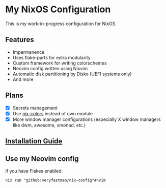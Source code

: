 # My NixOS Configuration

This is my work-in-progress configuration for NixOS.

## Features

- Impermanence
- Uses flake-parts for extra modularity
- Custom framework for writing colorschemes
- Neovim config written using Nixvim
- Automatic disk partitioning by Disko (UEFI systems only)
- And more

## Plans

- [x] Secrets management
- [x] Use [nix-colors](https://github.com/Misterio77/nix-colors) instead of own module
- [x] More window manager configurations (especially X window managers like dwm, awesome, xmonad, etc.)

## [Installation Guide](INSTALL.md)

## Use my Neovim config

If you have Flakes enabled:

```
nix run "github:veryfastman/nix-config"#nvim
```
